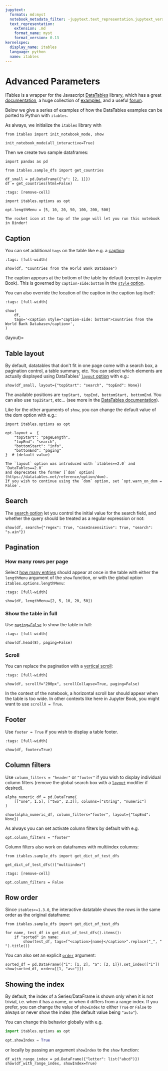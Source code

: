 ```yaml
---
jupytext:
  formats: md:myst
  notebook_metadata_filter: -jupytext.text_representation.jupytext_version
  text_representation:
    extension: .md
    format_name: myst
    format_version: 0.13
kernelspec:
  display_name: itables
  language: python
  name: itables
---
```


# Advanced Parameters

ITables is a wrapper for the Javascript [DataTables](https://datatables.net/) library, which has a great [documentation](https://datatables.net/), a huge collection of [examples](https://datatables.net/examples/index), and a useful [forum](https://datatables.net/forums/).

Below we give a series of examples of how the DataTables examples can be ported to Python with `itables`.

As always, we initialize the `itables` library with

```{code-cell}
from itables import init_notebook_mode, show

init_notebook_mode(all_interactive=True)
```

Then we create two sample dataframes:

```{code-cell}
import pandas as pd

from itables.sample_dfs import get_countries

df_small = pd.DataFrame({"a": [2, 1]})
df = get_countries(html=False)
```

```{code-cell}
:tags: [remove-cell]

import itables.options as opt

opt.lengthMenu = [5, 10, 20, 50, 100, 200, 500]
```

```{tip}
The rocket icon at the top of the page will let you run this notebook in Binder!
```

## Caption

You can set additional `tags` on the table like e.g. a [caption](https://datatables.net/blog/2014-11-07):

```{code-cell}
:tags: [full-width]

show(df, "Countries from the World Bank Database")
```

The caption appears at the bottom of the table by default (except
in Jupyter Book). This is governed by `caption-side:bottom`
in the [`style` option](style).

You can also override the location of the caption in the caption tag itself:

```{code-cell}
:tags: [full-width]

show(
    df,
    tags='<caption style="caption-side: bottom">Countries from the World Bank Database</caption>',
)
```

(layout)=
## Table layout

By default, datatables that don't fit in one page come with a search box, a pagination control, a table summary, etc.
You can select which elements are actually displayed using
DataTables' [`layout` option](https://datatables.net/reference/option/layout) with e.g.:

```{code-cell}
show(df_small, layout={"topStart": "search", "topEnd": None})
```

The available positions are `topStart, topEnd, bottomStart, bottomEnd`. You can also use `top2Start`, etc... (see more
in the [DataTables documentation](https://datatables.net/reference/option/layout)).

Like for the other arguments of `show`, you can change the default value of the dom option with e.g.:

```
import itables.options as opt

opt.layout =  {
    "topStart": "pageLength",
    "topEnd": "search",
    "bottomStart": "info",
    "bottomEnd": "paging"
}  # (default value)
```

```{tip}
The `layout` option was introduced with `itables==2.0` and `DataTables==2.0`
and deprecates the former [`dom` option](https://datatables.net/reference/option/dom).
If you wish to continue using the `dom` option, set `opt.warn_on_dom = False`.
```

## Search

The [search option](https://datatables.net/reference/option/search) let you control the initial value for the search field, and whether the query should be treated as a regular expression or not:

```{code-cell}
show(df, search={"regex": True, "caseInsensitive": True, "search": "s.ain"})
```

## Pagination

### How many rows per page

Select [how many entries](https://datatables.net/examples/advanced_init/length_menu.html) should appear at once in the table with either the `lengthMenu` argument of the `show` function, or with the global option `itables.options.lengthMenu`:

```{code-cell}
:tags: [full-width]

show(df, lengthMenu=[2, 5, 10, 20, 50])
```

### Show the table in full

Use [`paging=False`](https://datatables.net/reference/option/paging) to show the table in full:

```{code-cell}
:tags: [full-width]

show(df.head(8), paging=False)
```

### Scroll

You can replace the pagination with a [vertical scroll](https://datatables.net/examples/basic_init/scroll_y.html):

```{code-cell}
:tags: [full-width]

show(df, scrollY="200px", scrollCollapse=True, paging=False)
```

In the context of the notebook, a horizontal scroll bar should appear when the table is too wide. In other contexts like here in Jupyter Book, you might want to use `scrollX = True`.

## Footer

Use `footer = True` if you wish to display a table footer.

```{code-cell}
:tags: [full-width]

show(df, footer=True)
```

## Column filters

Use `column_filters = "header"` or `"footer"` if you wish to display individual column filters
(remove the global search box with a [`layout`](layout) modifier if desired).

```{code-cell}
alpha_numeric_df = pd.DataFrame(
    [["one", 1.5], ["two", 2.3]], columns=["string", "numeric"]
)

show(alpha_numeric_df, column_filters="footer", layout={"topEnd": None})
```

As always you can set activate column filters by default with e.g.

```{code-cell}
opt.column_filters = "footer"
```

Column filters also work on dataframes with multiindex columns:

```{code-cell}
from itables.sample_dfs import get_dict_of_test_dfs

get_dict_of_test_dfs()["multiindex"]
```

```{code-cell}
:tags: [remove-cell]

opt.column_filters = False
```

## Row order

Since `itables>=1.3.0`, the interactive datatable shows the rows in the same order as the original dataframe:

```{code-cell}
from itables.sample_dfs import get_dict_of_test_dfs

for name, test_df in get_dict_of_test_dfs().items():
    if "sorted" in name:
        show(test_df, tags=f"<caption>{name}</caption>".replace("_", " ").title())
```

You can also set an explicit [`order`](https://datatables.net/reference/option/order) argument:

```{code-cell}
sorted_df = pd.DataFrame({"i": [1, 2], "a": [2, 1]}).set_index(["i"])
show(sorted_df, order=[[1, "asc"]])
```

## Showing the index

By default, the index of a Series/DataFrame is shown only when it is not trivial, i.e. when
it has a name, or when it differs from a range index. If you prefer, you can change the value of
`showIndex` to either `True` or `False` to always or never show the index (the default value being `"auto"`).

You can change this behavior globally with e.g.
```python
import itables.options as opt

opt.showIndex = True
```

or locally by passing an argument `showIndex` to the `show` function:

```{code-cell}
df_with_range_index = pd.DataFrame({"letter": list("abcd")})
show(df_with_range_index, showIndex=True)
```
